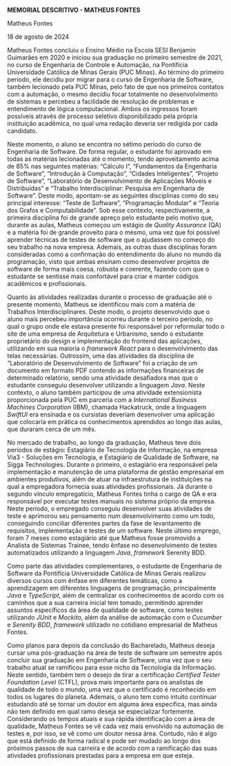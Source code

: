 **MEMORIAL DESCRITIVO - MATHEUS FONTES**

Matheus Fontes 

18 de agosto de 2024

Matheus Fontes concluiu o Ensino Médio na Escola SESI Benjamin Guimarães em 2020 e iniciou sua graduação no primeiro semestre de 2021, no curso de Engenharia de Controle e Automação, na Pontifícia Universidade Católica de Minas Gerais (PUC Minas). Ao término do primeiro período, ele decidiu por migrar para o curso de Engenharia de Software, também lecionado pela PUC Minas, pelo fato de que nos primeiros contatos com a automação, o mesmo decidiu focar totalmente no desenvolvimento de sistemas e percebeu a facilidade de resolução de problemas e entendimento de lógica computacional. Ambos os ingressos foram possíveis através de processo seletivo disponibilizado pela própria instituição acadêmica, no qual uma redação deveria ser redigida por cada candidato.    
 

Neste momento, o aluno se encontra no sétimo período do curso de Engenharia de Software. De forma regular, o estudante foi aprovado em todas as matérias lecionadas até o momento, tendo aproveitamento acima de 85% nas seguintes matérias: “Cálculo I”, “Fundamentos da Engenharia de Software”, “Introdução à Computação”, “Cidades Inteligentes”, “Projeto de Software”, “Laboratório de Desenvolvimento de Aplicações Móveis e Distribuídas” e “Trabalho Interdisciplinar: Pesquisa em Engenharia de Software”. Deste modo, apontam-se as seguintes disciplinas como do seu principal interesse: “Teste de Software”, “Programação Modular” e “Teoria dos Grafos e Computabilidade”. Sob esse contexto, respectivamente, a primeira disciplina foi de grande apreço pelo estudante pelo motivo que, durante as aulas, Matheus começou um estágio de _Quality Assurance_ (QA) e a matéria foi de grande proveito para o mesmo, uma vez que foi possível aprender técnicas de testes de software que o ajudassem no começo do seu trabalho na nova empresa. Ademais, as outras duas disciplinas foram consideradas como a confirmação do entendimento do aluno no mundo da programação, visto que ambas ensinam como desenvolver projetos de software de forma mais coesa, robusta e coerente, fazendo com que o estudante se sentisse mais confortável para criar e manter códigos acadêmicos e profissionais.
 

Quanto às atividades realizadas durante o processo de graduação até o presente momento, Matheus se identificou mais com a matéria de Trabalhos Interdisciplinares. Deste modo, o projeto desenvolvido que o aluno mais percebeu importância ocorreu durante o terceiro período, no qual o grupo onde ele estava presente foi responsável por reformular todo o site de uma empresa de Arquitetura e Urbanismo, sendo o estudante proprietário do design e implementação do frontend das aplicações, utilizando em sua maioria o *framework React* para o desenvolvimento das telas necessárias. Outrossim, uma das atividades da disciplina de “Laboratório de Desenvolvimento de Software” foi a criação de um documento em formato PDF contendo as informações financeiras de determinado relatório, sendo uma atividade desafiadora mas que o estudante conseguiu desenvolver utilizando a linguagem *Java*. Neste contexto, o aluno também participou de uma atividade extensionista proporcionada pela PUC em parceria com a _International Business Machines Corporation_ (IBM), chamada Hackatruck, onde a linguagem _SwiftUI_ era ensinada e os cursistas deveriam desenvolver uma aplicação que colocaria em prática os conhecimentos aprendidos ao longo das aulas, que duraram cerca de um mês.   
 

No mercado de trabalho, ao longo da graduação, Matheus teve dois períodos de estágio: Estagiário de Tecnologia de Informação, na empresa Via3 \- Soluções em Tecnologia, e Estagiário de Qualidade de Software, na Sigga Technologies. Durante o primeiro, o estagiário era responsável pela implementação e manutenção de uma plataforma de gestão empresarial em ambientes produtivos, além de atuar na infraestrutura de instituições na qual a empregadora fornecia suas atividades profissionais. Já durante o segundo vínculo empregatício, Matheus Fontes tinha o cargo de QA e era responsável por executar testes manuais no sistema próprio da empresa. Neste período, o empregado conseguiu desenvolver suas atividades de teste e aprimorou seu pensamento num desenvolvimento como um todo, conseguindo conciliar diferentes partes da fase de levantamento de requisitos, implementação e testes de um software. Neste último emprego, foram 7 meses como estagiário até que Matheus fosse promovido a Analista de Sistemas Trainee, tendo ênfase no desenvolvimento de testes automatizados utilizando a linguagem _Java_, *framework* Serenity BDD.   
 

Como parte das atividades complementares, o estudante de Engenharia de Software da Pontifícia Universidade Católica de Minas Gerais realizou diversos cursos com ênfase em diferentes temáticas, como a aprendizagem em diferentes linguagens de programação, principalmente _Java_ e _TypeScript_, além de centralizar os conhecimentos de acordo com os caminhos que a sua carreira inicial tem tomado, permitindo aprender assuntos específicos da área de qualidade de software, como testes utilizando _JUnit_ e _Mockito_, além da análise de automação com o _Cucumber_ e _Serenity BDD_, *framework* utilizado no cotidiano empresarial de Matheus Fontes.   
 

Como planos para depois da conclusão do Bacharelado, Matheus deseja cursar uma pós-graduação na área de teste de software um semestre após concluir sua graduação em Engenharia de Software, uma vez que o seu trabalho atual se ramificou para esse nicho da Tecnologia da Informação. Neste sentido, também tem o desejo de tirar a certificação *Certified Tester Foundation Level* (CTFL), prova mais importante para os analistas de qualidade de todo o mundo, uma vez que o certificado é reconhecido em todos os lugares do planeta. Ademais, o aluno tem como intuito continuar estudando até se tornar um doutor em alguma área específica, mas ainda não tem definido em qual ramo deseja se especializar fortemente. Considerando os tempos atuais e sua rápida identificação com a área de qualidade, Matheus Fontes se vê cada vez mais envolvido na automação de testes e, por isso, se vê como um doutor nessa área. Contudo, não é algo que está definido de forma radical e pode ser mudado ao longo dos próximos passos de sua carreira e de acordo com a ramificação das suas atividades profissionais prestadas para a empresa em que esteja. 

